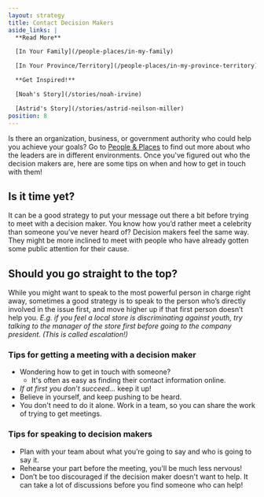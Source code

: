 ```yaml
---
layout: strategy
title: Contact Decision Makers
aside_links: |
  **Read More**

  [In Your Family](/people-places/in-my-family)

  [In Your Province/Territory](/people-places/in-my-province-territory)

  **Get Inspired!**

  [Noah's Story](/stories/noah-irvine)

  [Astrid's Story](/stories/astrid-neilson-miller)
position: 8
---
```


Is there an organization, business, or government authority who could help you achieve your goals? Go to <a href="/#people-places">People & Places</a> to find out more about who the leaders are in different environments. Once you've figured out who the decision makers are, here are some tips on when and how to get in touch with them!

## Is it time yet?
It can be a good strategy to put your message out there a bit before trying to meet with a decision maker. You know how you’d rather meet a celebrity than someone you’ve never heard of? Decision makers feel the same way. They might be more inclined to meet with people who have already gotten some public attention for their cause.

## Should you go straight to the top?
While you might want to speak to the most powerful person in charge right away, sometimes a good strategy is to speak to the person who’s directly involved in the issue first, and move higher up if that first person doesn’t help you. _E.g. if you feel a local store is discriminating against youth, try talking to the manager of the store first before going to the company president. (This is called escalation!)_

### Tips for getting a meeting with a decision maker
- Wondering how to get in touch with someone?
    * It's often as easy as finding their contact information online.
- _If at first you don’t succeed..._ keep it up!
- Believe in yourself, and keep pushing to be heard.
- You don't need to do it alone. Work in a team, so you can share the work of trying to get meetings.

### Tips for speaking to decision makers
- Plan with your team about what you’re going to say and who is going to say it.
- Rehearse your part before the meeting, you'll be much less nervous!
- Don’t be too discouraged if the decision maker doesn't want to help. It can take a lot of discussions before you find someone who can help!
